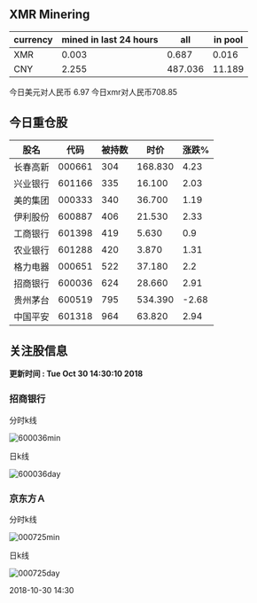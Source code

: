 ## XMR Minering

|currency|mined in last 24 hours|all|in pool|
|---|---|---|---|
|XMR|0.003|0.687|0.016|
|CNY|2.255|487.036|11.189|

今日美元对人民币 6.97	今日xmr对人民币708.85


## 今日重仓股 

|股名|代码|被持数|时价|涨跌%|
|---|---|---|---|---|
|长春高新|000661|304|168.830|4.23|
|兴业银行|601166|335|16.100|2.03|
|美的集团|000333|340|36.700|1.19|
|伊利股份|600887|406|21.530|2.33|
|工商银行|601398|419|5.630|0.9|
|农业银行|601288|420|3.870|1.31|
|格力电器|000651|522|37.180|2.2|
|招商银行|600036|624|28.660|2.91|
|贵州茅台|600519|795|534.390|-2.68|
|中国平安|601318|964|63.820|2.94|

## 关注股信息
**更新时间 : Tue Oct 30 14:30:10 2018**
### 招商银行 
分时k线

![600036min](http://image.sinajs.cn/newchart/min/n/sh600036.gif)

日k线

![600036day](http://image.sinajs.cn/newchart/daily/n/sh600036.gif)

### 京东方Ａ 
分时k线

![000725min](http://image.sinajs.cn/newchart/min/n/sz000725.gif)

日k线

![000725day](http://image.sinajs.cn/newchart/daily/n/sz000725.gif)

2018-10-30 14:30